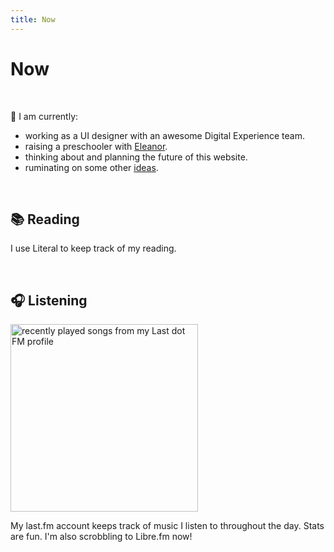```yaml
---
title: Now
---
```


# Now

<script src="https://status.lol/nsmsn.js?time&link&pretty"></script>

&nbsp;

🍂 I am currently:

- working as a UI designer with an awesome Digital Experience team.
- raising a preschooler with [Eleanor](https://eleanoraldrich.com).
- thinking about and planning the future of this website.
- ruminating on some other [ideas](/ideas.html).

&nbsp;

## 📚 Reading

<div id="literal-widget" handle="nsmsn" status="IS_READING" layout="list"></div>
<script src="https://literal.club/js/widget.js"></script>

I use Literal to keep track of my reading.

&nbsp;

## 🎧 Listening

<a href="https://www.last.fm/user/nsmsn"><img src="https://lastfm-recently-played.vercel.app/api?user=nsmsn&count=10&width=300" height="auto" width="300px" loading="lazy" alt="recently played songs from my Last dot FM profile"/></a>

My last.fm account keeps track of music I listen to throughout the day. Stats are fun. I'm also scrobbling to Libre.fm now!

